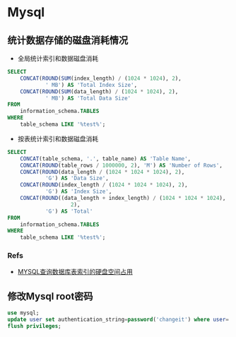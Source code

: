 # Mysql

## 统计数据存储的磁盘消耗情况
- 全局统计索引和数据磁盘消耗
``` sql
SELECT 
    CONCAT(ROUND(SUM(index_length) / (1024 * 1024), 2),
            ' MB') AS 'Total Index Size',
    CONCAT(ROUND(SUM(data_length) / (1024 * 1024), 2),
            ' MB') AS 'Total Data Size'
FROM
    information_schema.TABLES
WHERE
    table_schema LIKE '%test%';
```
- 按表统计索引和数据磁盘消耗
``` sql
SELECT 
    CONCAT(table_schema, '.', table_name) AS 'Table Name',
    CONCAT(ROUND(table_rows / 1000000, 2), 'M') AS 'Number of Rows',
    CONCAT(ROUND(data_length / (1024 * 1024 * 1024), 2),
            'G') AS 'Data Size',
    CONCAT(ROUND(index_length / (1024 * 1024 * 1024), 2),
            'G') AS 'Index Size',
    CONCAT(ROUND((data_length + index_length) / (1024 * 1024 * 1024),
                    2),
            'G') AS 'Total'
FROM
    information_schema.TABLES
WHERE
    table_schema LIKE '%test%';
```
### Refs
- [MYSQL查询数据库表索引的硬盘空间占用](https://www.cnblogs.com/hubing/p/3365664.html)

## 修改Mysql root密码
``` sql
use mysql; 
update user set authentication_string=password('changeit') where user='root' and host='%'; 
flush privileges;
```
